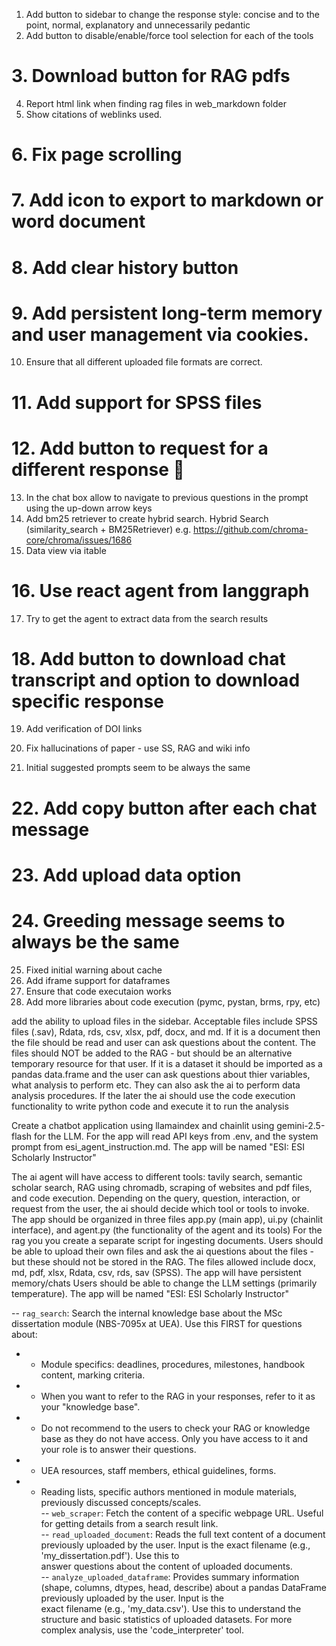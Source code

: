 1. Add button to sidebar to change the response style: concise and to the point, normal, explanatory and unnecessarily pedantic 
2. Add button to disable/enable/force tool selection for each of the tools
# 3. Download button for RAG pdfs
4. Report html link when finding rag files in web_markdown folder
5. Show citations of weblinks used. 
# 6. Fix page scrolling
# 7. Add icon to export to markdown or word document
# 8. Add clear history button
# 9. Add persistent long-term memory and user management via cookies. 
10. Ensure that all different uploaded file formats are correct.
# 11. Add support for SPSS files
# 12. Add button to request for a different response 🔄
13. In the chat box allow to navigate to previous questions in the prompt using the up-down arrow keys
14. Add bm25 retriever to create hybrid search. Hybrid Search (similarity_search + BM25Retriever) e.g. https://github.com/chroma-core/chroma/issues/1686
15. Data view via itable
# 16. Use react agent from langgraph
17. Try to get the agent to extract data from the search results
# 18. Add button to download chat transcript and option to download specific response
19. Add verification of DOI links
20. Fix hallucinations of paper - use SS, RAG and wiki info

21. Initial suggested prompts seem to be always the same 
# 22. Add copy button after each chat message
# 23. Add upload data option
# 24.  Greeding message seems to always be the same
25. Fixed initial warning about cache
26. Add iframe support for dataframes
27. Ensure that code executaion works
28. Add more libraries about code execution (pymc, pystan, brms, rpy, etc)


add the ability to upload files in the sidebar. Acceptable files include SPSS files (.sav), Rdata, rds, csv, xlsx, pdf, docx, and md. If it is a document then the file should be read and user can ask questions about the content. The files should NOT be added to the RAG - but should be an alternative temporary resource for that user.  If it is a dataset it should be imported as a pandas data.frame and the user can ask questions about thier variables, what analysis to perform etc. They can also ask the ai to perform data analysis procedures. If the later the ai should use the code execution functionality to write python code and execute it to run the analysis                                      



Create a chatbot application using llamaindex and chainlit using gemini-2.5-flash for the LLM. For the app will read API keys from .env, and the system prompt from esi_agent_instruction.md. The app will be named "ESI: ESI Scholarly Instructor"

The ai agent will have access to different tools: tavily search, semantic scholar search, RAG using chromadb, scraping of websites and pdf files, and code execution. Depending on the query, question, interaction, or request from the user, the ai should decide which tool or tools to invoke.
The app should be organized in three files app.py (main app), ui.py (chainlit interface), and agent.py (the functionality of the agent and its tools)
For the rag you you create a separate script for ingesting documents. 
Users should be able to upload their own files and ask the ai questions about the files - but these should not be stored in the RAG. The files allowed include docx, md, pdf, xlsx, Rdata, csv, rds, sav (SPSS).
The app will have persistent memory/chats
Users should be able to change the LLM settings (primarily temperature).
The app will be named "ESI: ESI Scholarly Instructor"





-- `rag_search`: Search the internal knowledge base about the MSc dissertation module (NBS-7095x at UEA). Use this FIRST for questions about:                                    
-    - Module specifics: deadlines, procedures, milestones, handbook content, marking criteria.                                                                                  
-    - When you want to refer to the RAG in your responses, refer to it as your "knowledge base".                                                                                
-    - Do not recommend to the users to check your RAG or knowledge base as they do not have access. Only you have access to it and your role is to answer their questions.      
-    - UEA resources, staff members, ethical guidelines, forms.                                                                                                                  
-    - Reading lists, specific authors mentioned in module materials, previously discussed concepts/scales.                                                                      
-- `web_scraper`: Fetch the content of a specific webpage URL. Useful for getting details from a search result link.                                                             
-- `read_uploaded_document`: Reads the full text content of a document previously uploaded by the user. Input is the exact filename (e.g., 'my_dissertation.pdf'). Use this to   
answer questions about the content of uploaded documents.                                                                                                                        
-- `analyze_uploaded_dataframe`: Provides summary information (shape, columns, dtypes, head, describe) about a pandas DataFrame previously uploaded by the user. Input is the    
exact filename (e.g., 'my_data.csv'). Use this to understand the structure and basic statistics of uploaded datasets. For more complex analysis, use the 'code_interpreter' tool.

